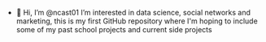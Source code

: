 - 👋 Hi, I’m @ncast01 I’m interested in data science, social networks and marketing, this is my first GitHub repository where I'm hoping to include some of my past school projects and current side projects
